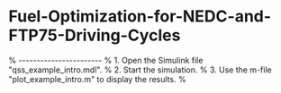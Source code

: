 # Fuel-Optimization-for-NEDC-and-FTP75-Driving-Cycles


% -----------------------
%   1. Open the Simulink file "qss_example_intro.mdl".
%   2. Start the simulation.
%   3. Use the m-file "plot_example_intro.m" to display the results.
%

